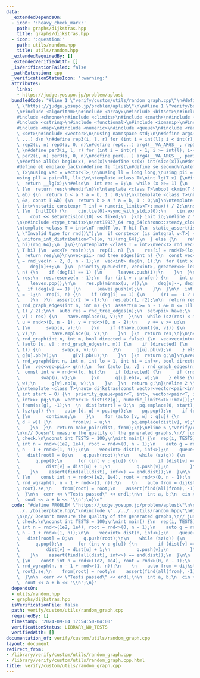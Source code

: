 ```yaml
---
data:
  _extendedDependsOn:
  - icon: ':heavy_check_mark:'
    path: graphs/dijkstras.hpp
    title: graphs/dijkstras.hpp
  - icon: ':question:'
    path: utils/random.hpp
    title: utils/random.hpp
  _extendedRequiredBy: []
  _extendedVerifiedWith: []
  _isVerificationFailed: false
  _pathExtension: cpp
  _verificationStatusIcon: ':warning:'
  attributes:
    links:
    - https://judge.yosupo.jp/problem/aplusb
  bundledCode: "#line 1 \"verify/custom/utils/random_graph.cpp\"\n#define PROBLEM\
    \ \"https://judge.yosupo.jp/problem/aplusb\"\n\n#line 1 \"verify/boilerplate.hpp\"\
    \n#include <algorithm>\n#include <array>\n#include <bitset>\n#include <cassert>\n\
    #include <chrono>\n#include <climits>\n#include <cmath>\n#include <cstdint>\n\
    #include <cstring>\n#include <functional>\n#include <iomanip>\n#include <iostream>\n\
    #include <map>\n#include <numeric>\n#include <queue>\n#include <random>\n#include\
    \ <set>\n#include <vector>\n\nusing namespace std;\n\n#define arg4(a, b, c, d,\
    \ ...) d\n \n#define rep3(i, l, r) for (int i = int(l); i < int(r); i++)\n#define\
    \ rep2(i, n) rep3(i, 0, n)\n#define rep(...) arg4(__VA_ARGS__, rep3, rep2) (__VA_ARGS__)\n\
    \ \n#define per3(i, l, r) for (int i = int(r) - 1; i >= int(l); i--)\n#define\
    \ per2(i, n) per3(i, 0, n)\n#define per(...) arg4(__VA_ARGS__, per3, per2) (__VA_ARGS__)\n\
    \n#define all(x) begin(x), end(x)\n#define sz(x) int(size(x))\n#define pb push_back\n\
    #define eb emplace_back\n#define fi first\n#define se second\n\ntemplate <class\
    \ T>\nusing vec = vector<T>;\n\nusing ll = long long;\nusing pii = pair<int, int>;\n\
    using pll = pair<ll, ll>;\n\ntemplate <class T>\nint lg(T x) {\n#if __has_builtin(__lg)\n\
    \  return __lg(x);\n#else\n  int res = 0;\n  while (x >>= 1) {\n    res++;\n \
    \ }\n  return res;\n#endif\n}\n\ntemplate <class T>\nbool ckmin(T &a, const T\
    \ &b) {\n  return b < a ? a = b, 1 : 0;\n}\n\ntemplate <class T>\nbool ckmax(T\
    \ &a, const T &b) {\n  return b > a ? a = b, 1 : 0;\n}\n\ntemplate <class T =\
    \ int>\nstatic constexpr T inf = numeric_limits<T>::max() / 2;\n\nstruct InitIO\
    \ {\n  InitIO() {\n    cin.tie(0)->sync_with_stdio(0);\n    cin.exceptions(cin.failbit);\n\
    \    cout << setprecision(10) << fixed;\n  }\n} init_io;\n#line 2 \"utils/random.hpp\"\
    \n\n#include <type_traits>\n\nmt19937_64 rng_64(chrono::steady_clock::now().time_since_epoch().count());\n\
    \ntemplate <class T = int>\nT rnd(T lo, T hi) {\n  static_assert(is_arithmetic_v<T>,\
    \ \"Invalid type for rnd()\");\n  if constexpr (is_integral_v<T>) {\n    return\
    \ uniform_int_distribution<T>(lo, hi)(rng_64);\n  } else {\n    return uniform_real_distribution<T>(lo,\
    \ hi)(rng_64);\n  }\n}\n\ntemplate <class T = int>\nvec<T> rnd_vec(int n, T lo,\
    \ T hi) {\n  vec<T> res(n);\n  rep(i, n) {\n    res[i] = rnd<T>(lo, hi);\n  }\n\
    \  return res;\n}\n\nvec<pii> rnd_tree_edges(int n) {\n  const vec<int> prufer\
    \ = rnd_vec(n - 2, 0, n - 1);\n  vec<int> deg(n, 1);\n  for (int x : prufer) {\n\
    \    deg[x]++;\n  }\n  priority_queue<int, vec<int>, greater<>> leaves;\n  rep(i,\
    \ n) {\n    if (deg[i] == 1) {\n      leaves.push(i);\n    }\n  }\n\n  vec<pii>\
    \ res;\n  res.reserve(n - 1);\n  for (int v : prufer) {\n    int u = leaves.top();\n\
    \    leaves.pop();\n\n    res.pb(minmax(u, v));\n    deg[u]--, deg[v]--;\n\n \
    \   if (deg[v] == 1) {\n      leaves.push(v);\n    }\n  }\n\n  int r1 = -1, r2\
    \ = -1;\n  rep(i, n) {\n    if (deg[i] == 1) {\n      (r1 == -1 ? r1 : r2) = i;\n\
    \    }\n  }\n  assert(r2 != -1);\n  res.eb(r1, r2);\n\n  return res;\n}\n\nvec<pii>\
    \ rnd_graph_edges(int n, int m) {\n  assert(m >= n - 1 && m <= 1ll * n * (n -\
    \ 1) / 2);\n\n  auto res = rnd_tree_edges(n);\n  set<pii> have;\n  for (auto [u,\
    \ v] : res) {\n    have.emplace(u, v);\n  }\n\n  while (sz(res) < m) {\n    int\
    \ u = rnd<>(0, n - 1), v = rnd<>(0, n - 2);\n    v += v >= u;\n    if (u > v)\
    \ {\n      swap(u, v);\n    }\n    if (!have.count({u, v})) {\n      res.eb(u,\
    \ v);\n      have.emplace(u, v);\n    }\n  }\n  return res;\n}\n\nvec<vec<int>>\
    \ rnd_graph(int n, int m, bool directed = false) {\n  vec<vec<int>> g(n);\n  for\
    \ (auto [u, v] : rnd_graph_edges(n, m)) {\n    if (directed) {\n      if (rnd<>(0,\
    \ 1)) {\n        swap(u, v);\n      }\n      g[u].pb(v);\n    } else {\n     \
    \ g[u].pb(v);\n      g[v].pb(u);\n    }\n  }\n  return g;\n}\n\nvec<vec<pii>>\
    \ rnd_wgraph(int n, int m, int lo = 1, int hi = inf<>, bool directed = false)\
    \ {\n  vec<vec<pii>> g(n);\n  for (auto [u, v] : rnd_graph_edges(n, m)) {\n  \
    \  const int w = rnd<>(lo, hi);\n    if (directed) {\n      if (rnd<>(0, 1)) {\n\
    \        swap(u, v);\n      }\n      g[u].eb(v, w);\n    } else {\n      g[u].eb(v,\
    \ w);\n      g[v].eb(u, w);\n    }\n  }\n  return g;\n}\n#line 2 \"graphs/dijkstras.hpp\"\
    \n\ntemplate <class T>\nauto dijkstras(const vector<vector<pair<int, int>>> &g,\
    \ int start = 0) {\n  priority_queue<pair<T, int>, vector<pair<T, int>>, greater<pair<T,\
    \ int>>> pq;\n\n  vector<T> dist(sz(g), numeric_limits<T>::max());\n  vector<int>\
    \ from(sz(g), -1);\n  \n  dist[start] = 0;\n  pq.emplace(0, start);\n\n  while\
    \ (sz(pq)) {\n    auto [d, u] = pq.top();\n    pq.pop();\n    if (d != dist[u])\
    \ {\n      continue;\n    }\n    for (auto [v, w] : g[u]) {\n      if (ckmin(dist[v],\
    \ d + w)) {\n        from[v] = u;\n        pq.emplace(dist[v], v);\n      }\n\
    \    }\n  }\n  return make_pair(dist, from);\n}\n#line 6 \"verify/custom/utils/random_graph.cpp\"\
    \n\n// Doesn't measure the quality of the generated graphs,\n// just a sanity\
    \ check.\n\nconst int TESTS = 100;\n\nint main() {\n  rep(i, TESTS) {\n    const\
    \ int n = rnd<>(1e2, 1e4), root = rnd<>(0, n - 1);\n    auto g = rnd_graph(n,\
    \ n - 1 + rnd<>(1, n));\n\n    vec<int> dist(n, inf<>);\n    queue<int> q;\n \
    \   dist[root] = 0;\n    q.push(root);\n\n    while (sz(q)) {\n      int u = q.front();\n\
    \      q.pop();\n      for (int v : g[u]) {\n        if (dist[v] == inf<>) {\n\
    \          dist[v] = dist[u] + 1;\n          q.push(v);\n        }\n      }\n\
    \    }\n    assert(find(all(dist), inf<>) == end(dist));\n  }\n\n  rep(i, TESTS)\
    \ {\n    const int n = rnd<>(1e2, 1e4), root = rnd<>(0, n - 1);\n    auto g =\
    \ rnd_wgraph(n, n - 1 + rnd<>(1, n));\n    \n    auto from = dijkstras<ll>(g,\
    \ root).se;\n    from[root] = root;\n    assert(find(all(from), -1) == end(from));\n\
    \  }\n\n  cerr << \"Tests passed\" << endl;\n\n  int a, b;\n  cin >> a >> b;\n\
    \  cout << a + b << '\\n';\n}\n"
  code: "#define PROBLEM \"https://judge.yosupo.jp/problem/aplusb\"\n\n#include \"\
    ../../boilerplate.hpp\"\n#include \"../../../utils/random.hpp\"\n#include \"../../../graphs/dijkstras.hpp\"\
    \n\n// Doesn't measure the quality of the generated graphs,\n// just a sanity\
    \ check.\n\nconst int TESTS = 100;\n\nint main() {\n  rep(i, TESTS) {\n    const\
    \ int n = rnd<>(1e2, 1e4), root = rnd<>(0, n - 1);\n    auto g = rnd_graph(n,\
    \ n - 1 + rnd<>(1, n));\n\n    vec<int> dist(n, inf<>);\n    queue<int> q;\n \
    \   dist[root] = 0;\n    q.push(root);\n\n    while (sz(q)) {\n      int u = q.front();\n\
    \      q.pop();\n      for (int v : g[u]) {\n        if (dist[v] == inf<>) {\n\
    \          dist[v] = dist[u] + 1;\n          q.push(v);\n        }\n      }\n\
    \    }\n    assert(find(all(dist), inf<>) == end(dist));\n  }\n\n  rep(i, TESTS)\
    \ {\n    const int n = rnd<>(1e2, 1e4), root = rnd<>(0, n - 1);\n    auto g =\
    \ rnd_wgraph(n, n - 1 + rnd<>(1, n));\n    \n    auto from = dijkstras<ll>(g,\
    \ root).se;\n    from[root] = root;\n    assert(find(all(from), -1) == end(from));\n\
    \  }\n\n  cerr << \"Tests passed\" << endl;\n\n  int a, b;\n  cin >> a >> b;\n\
    \  cout << a + b << '\\n';\n}"
  dependsOn:
  - utils/random.hpp
  - graphs/dijkstras.hpp
  isVerificationFile: false
  path: verify/custom/utils/random_graph.cpp
  requiredBy: []
  timestamp: '2024-09-04 17:54:50-04:00'
  verificationStatus: LIBRARY_NO_TESTS
  verifiedWith: []
documentation_of: verify/custom/utils/random_graph.cpp
layout: document
redirect_from:
- /library/verify/custom/utils/random_graph.cpp
- /library/verify/custom/utils/random_graph.cpp.html
title: verify/custom/utils/random_graph.cpp
---
```

